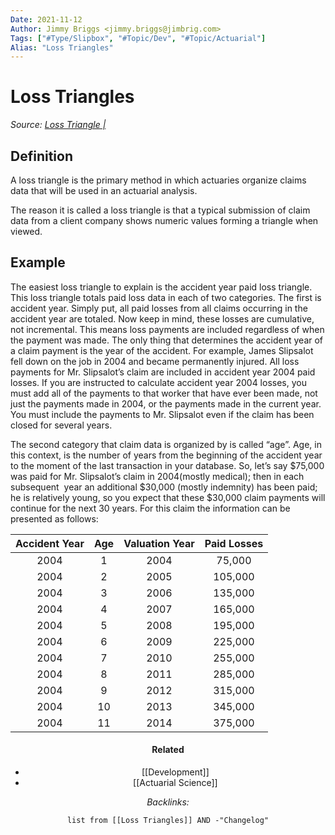 ```yaml
---
Date: 2021-11-12
Author: Jimmy Briggs <jimmy.briggs@jimbrig.com>
Tags: ["#Type/Slipbox", "#Topic/Dev", "#Topic/Actuarial"]
Alias: "Loss Triangles"
---
```


# Loss Triangles

*Source: [Loss Triangle |](http://www.hbactuarial.com/274-2/)*

## Definition

A loss triangle is the primary method in which actuaries organize claims data that will be used in an actuarial analysis. 

The reason it is called a loss triangle is that a typical submission of claim data from a client company shows numeric values forming a triangle when viewed.

## Example

The easiest loss triangle to explain is the accident year paid loss triangle. This loss triangle totals paid loss data in each of two categories. The first is accident year. Simply put, all paid losses from all claims occurring in the accident year are totaled. Now keep in mind, these losses are cumulative, not incremental. This means loss payments are included regardless of when the payment was made. The only thing that determines the accident year of a claim payment is the year of the accident. For example, James Slipsalot  fell down on the job in 2004 and became permanently injured. All loss payments for Mr. Slipsalot’s claim are included in accident year 2004 paid losses. If you are instructed to calculate accident year 2004 losses, you must add all of the payments to that worker that have ever been made, not just the payments made in 2004, or the payments made in the current year. You must include the payments to Mr. Slipsalot even if the claim has been closed for several years.

The second category that claim data is organized by is called “age”. Age, in this context, is the number of years from the beginning of the accident year to the moment of the last transaction in your database. So, let’s say $75,000 was paid for Mr. Slipsalot’s claim in 2004(mostly medical); then in each subsequent  year an additional $30,000 (mostly indemnity) has been paid; he is relatively young, so you expect that these $30,000 claim payments will continue for the next 30 years. For this claim the information can be presented as follows:

<center>

| Accident Year | Age | Valuation Year | Paid Losses |
| :-------------: | :---: | :--------------: | :-----------: |
| 2004          | 1   | 2004           | 75,000      |
| 2004          | 2   | 2005           | 105,000     |
| 2004          | 3   | 2006           | 135,000     |
| 2004          | 4   | 2007           | 165,000     |
| 2004          | 5   | 2008           | 195,000     |
| 2004          | 6   | 2009           | 225,000     |
| 2004          | 7   | 2010           | 255,000     |
| 2004          | 8   | 2011           | 285,000     |
| 2004          | 9   | 2012           | 315,000     |
| 2004          | 10  | 2013           | 345,000     |
| 2004          | 11  | 2014           | 375,000     |


#### Related

- [[Development]]
- [[Actuarial Science]]


*Backlinks:*

```dataview
list from [[Loss Triangles]] AND -"Changelog"
```